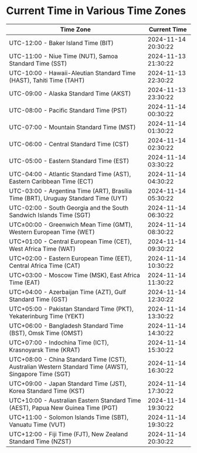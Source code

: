 # Current Time in Various Time Zones

| Time Zone | Current Time |
|-----------|--------------|
| UTC-12:00 - Baker Island Time (BIT) | 2024-11-14 20:30:22 |
| UTC-11:00 - Niue Time (NUT), Samoa Standard Time (SST) | 2024-11-13 21:30:22 |
| UTC-10:00 - Hawaii-Aleutian Standard Time (HAST), Tahiti Time (TAHT) | 2024-11-13 22:30:22 |
| UTC-09:00 - Alaska Standard Time (AKST) | 2024-11-13 23:30:22 |
| UTC-08:00 - Pacific Standard Time (PST) | 2024-11-14 00:30:22 |
| UTC-07:00 - Mountain Standard Time (MST) | 2024-11-14 01:30:22 |
| UTC-06:00 - Central Standard Time (CST) | 2024-11-14 02:30:22 |
| UTC-05:00 - Eastern Standard Time (EST) | 2024-11-14 03:30:22 |
| UTC-04:00 - Atlantic Standard Time (AST), Eastern Caribbean Time (ECT) | 2024-11-14 04:30:22 |
| UTC-03:00 - Argentina Time (ART), Brasília Time (BRT), Uruguay Standard Time (UYT) | 2024-11-14 05:30:22 |
| UTC-02:00 - South Georgia and the South Sandwich Islands Time (SGT) | 2024-11-14 06:30:22 |
| UTC±00:00 - Greenwich Mean Time (GMT), Western European Time (WET) | 2024-11-14 08:30:22 |
| UTC+01:00 - Central European Time (CET), West Africa Time (WAT) | 2024-11-14 09:30:22 |
| UTC+02:00 - Eastern European Time (EET), Central Africa Time (CAT) | 2024-11-14 10:30:22 |
| UTC+03:00 - Moscow Time (MSK), East Africa Time (EAT) | 2024-11-14 11:30:22 |
| UTC+04:00 - Azerbaijan Time (AZT), Gulf Standard Time (GST) | 2024-11-14 12:30:22 |
| UTC+05:00 - Pakistan Standard Time (PKT), Yekaterinburg Time (YEKT) | 2024-11-14 13:30:22 |
| UTC+06:00 - Bangladesh Standard Time (BST), Omsk Time (OMST) | 2024-11-14 14:30:22 |
| UTC+07:00 - Indochina Time (ICT), Krasnoyarsk Time (KRAT) | 2024-11-14 15:30:22 |
| UTC+08:00 - China Standard Time (CST), Australian Western Standard Time (AWST), Singapore Time (SGT) | 2024-11-14 16:30:22 |
| UTC+09:00 - Japan Standard Time (JST), Korea Standard Time (KST) | 2024-11-14 17:30:22 |
| UTC+10:00 - Australian Eastern Standard Time (AEST), Papua New Guinea Time (PGT) | 2024-11-14 19:30:22 |
| UTC+11:00 - Solomon Islands Time (SBT), Vanuatu Time (VUT) | 2024-11-14 19:30:22 |
| UTC+12:00 - Fiji Time (FJT), New Zealand Standard Time (NZST) | 2024-11-14 20:30:22 |
